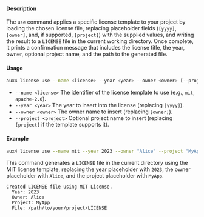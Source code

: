 #### Description

The `use` command applies a specific license template to your project by loading the chosen license file, replacing placeholder fields (`[yyyy]`, `[owner]`, and, if supported, `[project]`) with the supplied values, and writing the result to a `LICENSE` file in the current working directory. Once complete, it prints a confirmation message that includes the license title, the year, owner, optional project name, and the path to the generated file.

#### Usage

```bash
aux4 license use --name <license> --year <year> --owner <owner> [--project <project>]
```

- `--name <license>`   The identifier of the license template to use (e.g., `mit`, `apache-2.0`).
- `--year <year>`       The year to insert into the license (replacing `[yyyy]`).
- `--owner <owner>`     The owner name to insert (replacing `[owner]`).
- `--project <project>` Optional project name to insert (replacing `[project]` if the template supports it).

#### Example

```bash
aux4 license use --name mit --year 2023 --owner "Alice" --project "MyApp"
```

This command generates a `LICENSE` file in the current directory using the MIT license template, replacing the year placeholder with `2023`, the owner placeholder with `Alice`, and the project placeholder with `MyApp`.

```text
Created LICENSE file using MIT License.
  Year: 2023
  Owner: Alice
  Project: MyApp
  File: /path/to/your/project/LICENSE
```